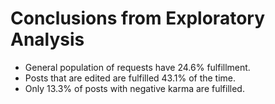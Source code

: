 Conclusions from Exploratory Analysis
========================================================

* General population of requests have 24.6% fulfillment.
* Posts that are edited are fulfilled 43.1% of the time.
* Only 13.3% of posts with negative karma are fulfilled.